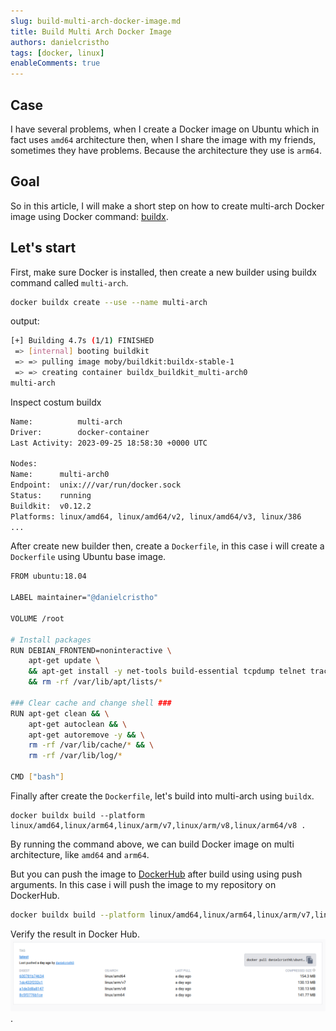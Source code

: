 ```yaml
---
slug: build-multi-arch-docker-image.md
title: Build Multi Arch Docker Image
authors: danielcristho
tags: [docker, linux]
enableComments: true
---
```


## Case

I have several problems, when I create a Docker image on Ubuntu which in fact uses `amd64` architecture then, when I share the image with my friends, sometimes they have problems. Because the architecture they use is `arm64`.

## Goal

So in this article, I will make a short step on how to create multi-arch Docker image using Docker command: [buildx](https://docs.docker.com/engine/reference/commandline/buildx/).

## Let's start

First, make sure Docker is installed, then create a new builder using buildx command called `multi-arch`.

```bash
docker buildx create --use --name multi-arch
```

output:

```bash
[+] Building 4.7s (1/1) FINISHED
 => [internal] booting buildkit                                                                                                                                                           4.7s
 => => pulling image moby/buildkit:buildx-stable-1                                                                                                                                        3.7s
 => => creating container buildx_buildkit_multi-arch0                                                                                                                                     1.0s
multi-arch
```

Inspect costum buildx

```bash
Name:          multi-arch
Driver:        docker-container
Last Activity: 2023-09-25 18:58:30 +0000 UTC

Nodes:
Name:      multi-arch0
Endpoint:  unix:///var/run/docker.sock
Status:    running
Buildkit:  v0.12.2
Platforms: linux/amd64, linux/amd64/v2, linux/amd64/v3, linux/386
...

```

After create new builder then,  create a `Dockerfile`, in this case i will create a `Dockerfile` using Ubuntu base image.

```bash
FROM ubuntu:18.04

LABEL maintainer="@danielcristho"

VOLUME /root

# Install packages
RUN DEBIAN_FRONTEND=noninteractive \
    apt-get update \
    && apt-get install -y net-tools build-essential tcpdump telnet traceroute curl iperf3 knot-host openssh-server mtr-tiny socat nmap iputils-ping rsyslog vim iptables iproute2 nano  \
    && rm -rf /var/lib/apt/lists/*

### Clear cache and change shell ###
RUN apt-get clean && \
    apt-get autoclean && \
    apt-get autoremove -y && \
    rm -rf /var/lib/cache/* && \
    rm -rf /var/lib/log/*

CMD ["bash"]
```

Finally after create the `Dockerfile`, let's build into multi-arch using `buildx`.

```docker
docker buildx build --platform linux/amd64,linux/arm64,linux/arm/v7,linux/arm/v8,linux/arm64/v8 .
```

By running the command above, we can build Docker image on multi architecture, like `amd64` and `arm64`.

But you can push the image to [DockerHub](https://hub.docker.com) after build using using push arguments. In this case i will push the image to my repository on DockerHub.

```bash
docker buildx build --platform linux/amd64,linux/arm64,linux/arm/v7,linux/arm/v8,linux/arm64/v8 -t danielcristh0/ubuntu-bionic --push .
```

Verify the result in Docker Hub.
![Push to DockerHub](../static/img/1-docker-multi-arch.png).


